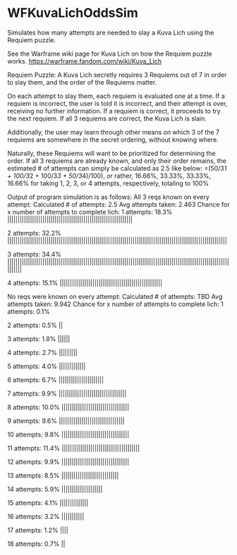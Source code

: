 # WFKuvaLichOddsSim
Simulates how many attempts are needed to slay a Kuva Lich using the Requiem puzzle.

See the Warframe wiki page for Kuva Lich on how the Requiem puzzle works. https://warframe.fandom.com/wiki/Kuva_Lich

Requiem Puzzle:
A Kuva Lich secretly requires 3 Requiems out of 7 in order to slay them, and the order of the Requiems matter.

On each attempt to slay them, each requiem is evaluated one at a time. 
If a requiem is incorrect, the user is told it is incorrect, and their attempt is over, receiving no further information.
If a requiem is correct, it proceeds to try the next requiem. If all 3 requiems are correct, the Kuva Lich is slain.

Additionally, the user may learn through other means on which 3 of the 7 requiems are somewhere in the secret ordering, without knowing where.

Naturally, these Requiems will want to be prioritized for determining the order. If all 3 requiems are already known, and only their order remains, the estimated # of attempts can simply be calculated as 2.5 like below:
=(50/3*1 + 100/3*2 + 100/3*3 + 50/3*4)/100), or rather, 16.66%, 33.33%, 33.33%, 16.66% for taking 1, 2, 3, or 4 attempts, respectively, totaling to 100%


Output of program simulation is as follows:
All 3 reqs known on every attempt:
Calculated # of attempts: 2.5
Avg attempts taken: 2.463
Chance for x number of attempts to complete lich: 
1  attempts: 18.3%  |||||||||||||||||||||||||||||||||||||||||||||||||||||||||||||

2  attempts: 32.2%  |||||||||||||||||||||||||||||||||||||||||||||||||||||||||||||||||||||||||||||||||||||||||||||||||||||||||||

3  attempts: 34.4%  |||||||||||||||||||||||||||||||||||||||||||||||||||||||||||||||||||||||||||||||||||||||||||||||||||||||||||||||||||

4  attempts: 15.1%  ||||||||||||||||||||||||||||||||||||||||||||||||||




No reqs were known on every attempt:
Calculated # of attempts: TBD
Avg attempts taken: 9.942
Chance for x number of attempts to complete lich: 
1  attempts: 0.1%   

2  attempts: 0.5%   ||

3  attempts: 1.8%   ||||||

4  attempts: 2.7%   |||||||||

5  attempts: 4.0%   |||||||||||||

6  attempts: 6.7%   ||||||||||||||||||||||

7  attempts: 9.9%   |||||||||||||||||||||||||||||||||

8  attempts: 10.0%  |||||||||||||||||||||||||||||||||

9  attempts: 9.6%   ||||||||||||||||||||||||||||||||

10 attempts: 9.8%   |||||||||||||||||||||||||||||||||

11 attempts: 11.4%  ||||||||||||||||||||||||||||||||||||||

12 attempts: 9.9%   |||||||||||||||||||||||||||||||||

13 attempts: 8.5%   ||||||||||||||||||||||||||||

14 attempts: 5.9%   ||||||||||||||||||||

15 attempts: 4.1%   ||||||||||||||

16 attempts: 3.2%   |||||||||||

17 attempts: 1.2%   ||||

18 attempts: 0.7%   ||
